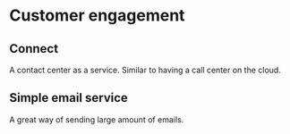 # Customer engagement

## Connect

A contact center as a service. Similar to having a call center on the cloud.

## Simple email service

A great way of sending large amount of emails.